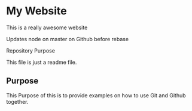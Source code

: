 # My Website

This is a really awesome website

Updates node on master on Github before rebase

Repository Purpose

This file is just a readme file.

## Purpose

This Purpose of this is to provide examples
on how to use Git and Github together.
